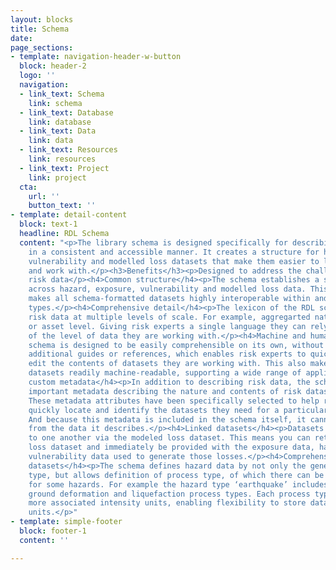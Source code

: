 ```yaml
---
layout: blocks
title: Schema
date: 
page_sections:
- template: navigation-header-w-button
  block: header-2
  logo: ''
  navigation:
  - link_text: Schema
    link: schema
  - link_text: Database
    link: database
  - link_text: Data
    link: data
  - link_text: Resources
    link: resources
  - link_text: Project
    link: project
  cta:
    url: ''
    button_text: ''
- template: detail-content
  block: text-1
  headline: RDL Schema
  content: "<p>The library schema is designed specifically for describing risk data
    in a consistent and accessible manner. It creates a structure for hazard, exposure,
    vulnerability and modelled loss datasets that make them easier to locate, understand
    and work with.</p><h3>Benefits</h3><p>Designed to address the challenges of managing
    risk data</p><h4>Common structure</h4><p>The schema establishes a shared syntax
    across hazard, exposure, vulnerability and modelled loss data. This common foundation
    makes all schema-formatted datasets highly interoperable within and between data
    types.</p><h4>Comprehensive detail</h4><p>The lexicon of the RDL schema describes
    risk data at multiple levels of scale. For example, aggregarted national level
    or asset level. Giving risk experts a single language they can rely on, regardless
    of the level of data they are working with.</p><h4>Machine and human-readable</h4><p>The
    schema is designed to be easily comprehensible on its own, without the need for
    additional guides or references, which enables risk experts to quickly grasp and
    edit the contents of datasets they are working with. This also makes schema-formatted
    datasets readily machine-readable, supporting a wide range of applications.</p><h4>Self-contained
    custom metadata</h4><p>In addition to describing risk data, the schema also contains
    important metadata describing the nature and contents of risk datasets themselves.
    These metadata attributes have been specifically selected to help risk experts
    quickly locate and identify the datasets they need for a particular assessment.
    And because this metadata is included in the schema itself, it cannot become separated
    from the data it describes.</p><h4>Linked datasets</h4><p>Datasets can be connected
    to one another via the modeled loss dataset. This means you can retrieve a modeled
    loss dataset and immediately be provided with the exposure data, hazard data and
    vulnerability data used to generate those losses.</p><h4>Comprehensive hazard
    datasets</h4><p>The schema defines hazard data by not only the general hazard
    type, but allows definition of process type, of which there can be more than one
    for some hazards. For example the hazard type ‘earthquake’ includes ground shaking,
    ground deformation and liquefaction process types. Each process type has one or
    more associated intensity units, enabling flexibility to store data in original
    units.</p>"
- template: simple-footer
  block: footer-1
  content: ''

---
```

